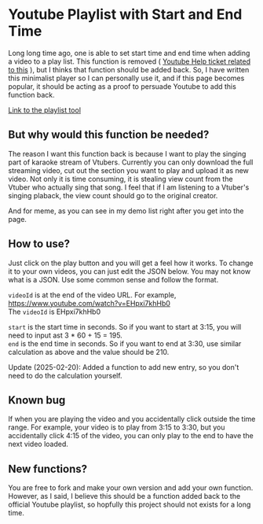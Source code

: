 # Youtube Playlist with Start and End Time

Long long time ago, one is able to set start time and end time when adding a video to a play list. This function is removed ( [Youtube Help ticket related to this](https://support.google.com/youtube/forum/AAAAiuErobUGipu_cCDScI/?hl=en&gpf=%23!topic%2Fyoutube%2FGipu_cCDScI]) ), but I thinks that function should be added back. So, I have written this minimalist player so I can personally use it, and if this page becomes popular, it should be acting as a proof to persuade Youtube to add this function back.

[Link to the playlist tool](https://cytsunny.github.io/youtube-playlist/)

## But why would this function be needed?
The reason I want this function back is because I want to play the singing part of karaoke stream of Vtubers. Currently you can only download the full streaming video, cut out the section you want to play and upload it as new video. Not only it is time consuming, it is stealing view count from the Vtuber who actually sing that song. I feel that if I am listening to a Vtuber's singing plaback, the view count should go to the original creator.

And for meme, as you can see in my demo list right after you get into the page. 


## How to use?
Just click on the play button and you will get a feel how it works.
To change it to your own videos, you can just edit the JSON below. You may not know what is a JSON. Use some common sense and follow the format.

`videoId` is at the end of the video URL. For example,  
https://www.youtube.com/watch?v=EHpxi7khHb0  
The `videoId` is EHpxi7khHb0  

`start` is the start time in seconds. So if you want to start at 3:15, you will need to input ast 3 * 60 + 15 = 195.  
`end` is the end time in seconds. So if you want to end at 3:30, use similar calculation as above and the value should be 210.

Update (2025-02-20): Added a function to add new entry, so you don't need to do the calculation yourself.

## Known bug
If when you are playing the video and you accidentally click outside the time range. For example, your video is to play from 3:15 to 3:30, but you accidentally click 4:15 of the video, you can only play to the end to have the next video loaded.

## New functions?
You are free to fork and make your own version and add your own function.
However, as I said, I believe this should be a function added back to the official Youtube playlist, so hopfully this project should not exists for a long time.
